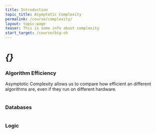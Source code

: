 ```yaml
---
title: Introduction
topic_title: Asymptotic Complexity
permalink: /course/complexity/
layout: topic-page
teaser: This is some info about complexity
start_target: /course/big-oh
---
```


<div class="col-sm-4">
    <h1 class="text-center"><i  aria-hidden="true">{}</i></h1>
    <h3 class="text-center">Algorithm Efficiency</h3>
    <p>Asymptotic Complexity allows us to compare how efficient an different algorithms are, even if they run on different hardware.</p>
</div>

<div class="col-sm-4">
    <h1 class="text-center"><i class="fa fa-database" aria-hidden="true"></i></h1>
    <h3 class="text-center">Databases</h3>
    <p></p>
</div>

<div class="col-sm-4">
    <h1 class="text-center"><i class="fa fa-cogs" aria-hidden="true"></i></h1>
    <h3 class="text-center">Logic</h3>
    <p></p>
</div>